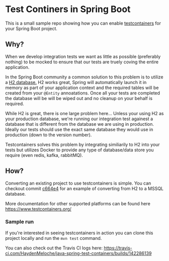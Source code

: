 # Test Continers in Spring Boot

This is a small sample repo showing how you can enable [testcontainers](https://www.testcontainers.org/) for your Spring Boot project.

## Why?
When we develop integration tests we want as little as possible (preferably nothing) to be mocked to ensure that our tests are truely coving the entire application.

In the Spring Boot community a common solution to this problem is to utilize a [H2 database.](https://www.h2database.com/html/main.html) H2 works great, Spring will automatically launch it in memory as part of your application context and the required tables will be created from your `@Entity` annoatations. Once all your tests are completed the database will be will be wiped out and no cleanup on your behalf is required.

While H2 is great, there is one large problem here... Unless your using H2 as your production database, we're running our integration test againest a database that is different from the database we are using in production. Ideally our tests should use the exact same database they would use in production (down to the version number).

Testcontainers solves this problem by integrating similiarily to H2 into your tests but utilizes Docker to provide any type of database/data store you require (even redis, kafka, rabbitMQ). 

## How?

Converting an existing project to use testcontainers is simple. You can checkout commit [c664e4](https://github.com/HaydenMeloche/java-spring-test-containers/commit/c664e41987d9903214527009b07810ae1f531783)
for an example of converting from H2 to a MSSQL database.

More documentation for other supported platforms can be found here https://www.testcontainers.org/

### Sample run
If you're interested in seeing testcontainers in action you can clone this project locally and run the `mvn test` command.

You can also check out the Travis CI logs here:
https://travis-ci.com/HaydenMeloche/java-spring-test-containers/builds/142286139

